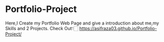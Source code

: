 # Portfolio-Project
Here,I Create my Portfolio Web Page and give a introduction about me,my Skills and 2 Projects.
Check Out👇🏻
https://asifraza03.github.io/Portfolio-Project/
